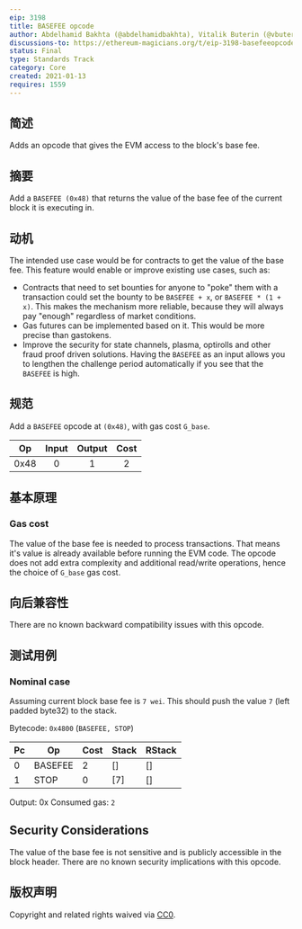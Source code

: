 ```yaml
---
eip: 3198
title: BASEFEE opcode
author: Abdelhamid Bakhta (@abdelhamidbakhta), Vitalik Buterin (@vbuterin)
discussions-to: https://ethereum-magicians.org/t/eip-3198-basefeeopcode/5162
status: Final
type: Standards Track
category: Core
created: 2021-01-13
requires: 1559
---
```


## 简述
Adds an opcode that gives the EVM access to the block's base fee.

## 摘要

Add a `BASEFEE (0x48)` that returns the value of the base fee of the current block it is executing in.

## 动机
The intended use case would be for contracts to get the value of the base fee. This feature would enable or improve existing use cases, such as:
- Contracts that need to set bounties for anyone to "poke" them with a transaction could set the bounty to be `BASEFEE + x`, or `BASEFEE * (1 + x)`. This makes the mechanism more reliable, because they will always pay "enough" regardless of market conditions.
- Gas futures can be implemented based on it. This would be more precise than gastokens.
- Improve the security for state channels, plasma, optirolls and other fraud proof driven solutions. Having the `BASEFEE` as an input allows you to lengthen the challenge period automatically if you see that the `BASEFEE` is high.

## 规范
Add a `BASEFEE` opcode at `(0x48)`, with gas cost `G_base`.

|  Op  | Input | Output | Cost |
|:----:|:-----:|:------:|:----:|
| 0x48 |   0   |   1    |  2   |

## 基本原理

### Gas cost
The value of the base fee is needed to process transactions. That means it's value is already available before running the EVM code. The opcode does not add extra complexity and additional read/write operations, hence the choice of `G_base` gas cost.

## 向后兼容性
There are no known backward compatibility issues with this opcode.

## 测试用例

### Nominal case
Assuming current block base fee is `7 wei`. This should push the value `7` (left padded byte32) to the stack.

Bytecode: `0x4800` (`BASEFEE, STOP`)

| Pc | Op      | Cost | Stack | RStack |
| -- | ------- | ---- | ----- | ------ |
| 0  | BASEFEE | 2    | []    | []     |
| 1  | STOP    | 0    | [7]   | []     |

Output: 0x Consumed gas: `2`

## Security Considerations
The value of the base fee is not sensitive and is publicly accessible in the block header. There are no known security implications with this opcode.

## 版权声明
Copyright and related rights waived via [CC0](../LICENSE.md).
